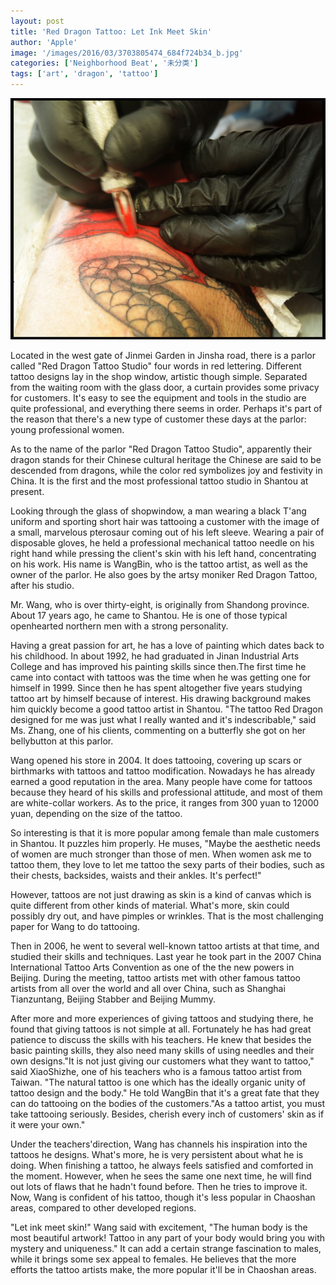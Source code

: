 ```yaml
---
layout: post
title: 'Red Dragon Tattoo: Let Ink Meet Skin'
author: 'Apple'
image: '/images/2016/03/3703805474_684f724b34_b.jpg'
categories: ['Neighborhood Beat', '未分类']
tags: ['art', 'dragon', 'tattoo']
---
```


[![photo by scottmontreal from flickr.com](/images/2016/03/3703805474_684f724b34_b.jpg)](https://www.flickr.com/photos/scottmontreal/3703805474/in/photolist-DqQFCz-6kiGX-3KrVyF-6DhYk5-41mTVp-9KYXN4-41r4aG-bnwXUr-9L2N8m-41mVyg-4NpguK-2Jh3-7RhMJx-3Kwhh3-irUvs-vrQY6-irUx4-4Mk9vf-6nxMu-irUum-2LxwtW-41mS2z-6ZvDtC-9A5csZ-2Jia-6vXWP-bnwXsc-biptbg-4fm2PR-bnwX86-99eMMQ)

Located in the west gate of Jinmei Garden in Jinsha road, there is a parlor called "Red Dragon Tattoo Studio" four words in red lettering. Different tattoo designs lay in the shop window, artistic though simple. Separated from the waiting room with the glass door, a curtain provides some privacy for customers. It's easy to see the equipment and tools in the studio are quite professional, and everything there seems in order. Perhaps it's part of the reason that there's a new type of customer these days at the parlor: young professional women.

As to the name of the parlor "Red Dragon Tattoo Studio", apparently their dragon stands for their Chinese cultural heritage the Chinese are said to be descended from dragons, while the color red symbolizes joy and festivity in China. It is the first and the most professional tattoo studio in Shantou at present.

Looking through the glass of shopwindow, a man wearing a black T'ang uniform and sporting short hair was tattooing a customer with the image of a small, marvelous pterosaur coming out of his left sleeve. Wearing a pair of disposable gloves, he held a professional mechanical tattoo needle on his right hand while pressing the client's skin with his left hand, concentrating on his work. His name is WangBin, who is the tattoo artist, as well as the owner of the parlor. He also goes by the artsy moniker Red Dragon Tattoo, after his studio.

Mr. Wang, who is over thirty-eight, is originally from Shandong province. About 17 years ago, he came to Shantou. He is one of those typical openhearted northern men with a strong personality.

Having a great passion for art, he has a love of painting which dates back to his childhood. In about 1992, he had graduated in Jinan Industrial Arts College and has improved his painting skills since then.The first time he came into contact with tattoos was the time when he was getting one for himself in 1999. Since then he has spent altogether five years studying tattoo art by himself because of interest. His drawing background makes him quickly become a good tattoo artist in Shantou. "The tattoo Red Dragon designed for me was just what I really wanted and it's indescribable," said Ms. Zhang, one of his clients, commenting on a butterfly she got on her bellybutton at this parlor.

Wang opened his store in 2004. It does tattooing, covering up scars or birthmarks with tattoos and tattoo modification. Nowadays he has already earned a good reputation in the area. Many people have come for tattoos because they heard of his skills and professional attitude, and most of them are white-collar workers. As to the price, it ranges from 300 yuan to 12000 yuan, depending on the size of the tattoo.

So interesting is that it is more popular among female than male customers in Shantou. It puzzles him properly. He muses, "Maybe the aesthetic needs of women are much stronger than those of men. When women ask me to tattoo them, they love to let me tattoo the sexy parts of their bodies, such as their chests, backsides, waists and their ankles. It's perfect!"

However, tattoos are not just drawing as skin is a kind of canvas which is quite different from other kinds of material. What's more, skin could possibly dry out, and have pimples or wrinkles. That is the most challenging paper for Wang to do tattooing.

Then in 2006, he went to several well-known tattoo artists at that time, and studied their skills and techniques. Last year he took part in the 2007 China International Tattoo Arts Convention as one of the the new powers in Beijing. During the meeting, tattoo artists met with other famous tattoo artists from all over the world and all over China, such as Shanghai Tianzuntang, Beijing Stabber and Beijing Mummy.

After more and more experiences of giving tattoos and studying there, he found that giving tattoos is not simple at all. Fortunately he has had great patience to discuss the skills with his teachers. He knew that besides the basic painting skills, they also need many skills of using needles and their own designs."It is not just giving our customers what they want to tattoo," said XiaoShizhe, one of his teachers who is a famous tattoo artist from Taiwan. "The natural tattoo is one which has the ideally organic unity of tattoo design and the body." He told WangBin that it's a great fate that they can do tattooing on the bodies of the customers."As a tattoo artist, you must take tattooing seriously. Besides, cherish every inch of customers' skin as if it were your own."

Under the teachers'direction, Wang has channels his inspiration into the tattoos he designs. What's more, he is very persistent about what he is doing. When finishing a tattoo, he always feels satisfied and comforted in the moment. However, when he sees the same one next time, he will find out lots of flaws that he hadn't found before. Then he tries to improve it. Now, Wang is confident of his tattoo, though it's less popular in Chaoshan areas, compared to other developed regions.

"Let ink meet skin!" Wang said with excitement, "The human body is the most beautiful artwork! Tattoo in any part of your body would bring you with mystery and uniqueness." It can add a certain strange fascination to males, while it brings some sex appeal to females. He believes that the more efforts the tattoo artists make, the more popular it'll be in Chaoshan areas.
